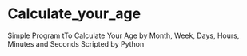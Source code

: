 # Calculate_your_age
Simple Program tTo Calculate Your Age by Month, Week, Days, Hours, Minutes and Seconds Scripted by Python
